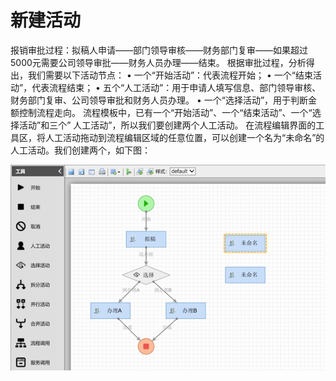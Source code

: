 # 新建活动

报销审批过程：拟稿人申请——部门领导审核——财务部门复审——如果超过5000元需要公司领导审批——财务人员办理——结束。 根据审批过程，分析得出，我们需要以下活动节点： • 一个“开始活动”：代表流程开始； • 一个“结束活动”，代表流程结束； • 五个“人工活动”：用于申请人填写信息、部门领导审核、财务部门复审、公司领导审批和财务人员办理。 • 一个“选择活动”，用于判断金额控制流程走向。 流程模板中，已有一个“开始活动”、一个“结束活动”、一个“选择活动”和三个” 人工活动”，所以我们要创建两个人工活动。 在流程编辑界面的工具区，将人工活动拖动到流程编辑区域的任意位置，可以创建一个名为“未命名”的人工活动。我们创建两个，如下图：

![](../../.gitbook/assets/image%20%2897%29.png)




